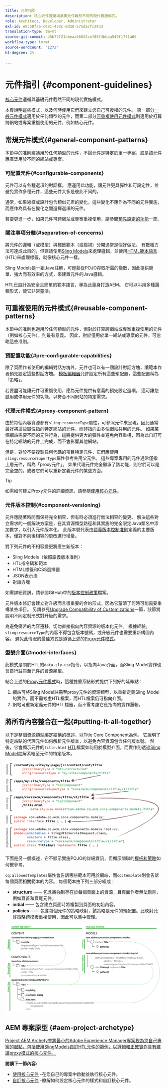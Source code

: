 ```yaml
---
title: 元件指引
description: 核心元件遵循與基礎元件截然不同的現代實施模式。
role: Architect, Developer, Administrator
exl-id: e8c58fa5-c991-433c-8d38-575dacfc3433
translation-type: tm+mt
source-git-commit: b5b77f21cbeaa46622cef85f3bbaa549f17f1a06
workflow-type: tm+mt
source-wordcount: '1272'
ht-degree: 2%

---
```


# 元件指引 {#component-guidelines}

[核心元件](overview.md)遵循與基礎元件截然不同的現代實施模式。

本頁說明這些模式，以及何時使用它們來建立您自己可授權的元件。 第一部分[一般元件模式](#general-component-patterns)適用於任何類型的元件，而第二部分[可重複使用元件模式](#reusable-component-patterns)則適用於打算跨網站或專案重複使用的元件，例如核心元件。

## 常規元件模式{#general-component-patterns}

本節中的准則建議用於任何類型的元件，不論元件是特定於單一專案，或是該元件應廣泛用於不同的網站或專案。

### 可配置元件{#configurable-components}

元件可以有各種選項的對話框。 應運用此功能，讓元件更具彈性和可設定性，並避免實作多種元件，這些元件大多是彼此不同的。

通常，如果線框或設計包含類似元素的變化，這些變化不應作為不同的元件實施，而應作為具有在變化之間選擇選項的元件。

若要更進一步，如果元件可跨網站或專案重複使用，請參閱[預先設定的功能](#pre-configurable-capabilities)一節。

### 關注事項分離{#separation-of-concerns}

將元件的邏輯（或模型）與標籤範本（或檢視）分開通常是個好做法。 有數種方法可達成此目的，但建議使用[Sling Models](https://sling.apache.org/documentation/bundles/models.html)來處理邏輯，並使用[HTML範本語言](https://docs.adobe.com/content/help/zh-Hant/experience-manager-htl/using/overview.html)(HTL)來處理標籤，就像核心元件一樣。

Sling Models是一組Java註解，可輕鬆從POJO存取所需的變數，因此提供簡單、強大而有效率的方式，來建置元件的Java邏輯。

HTL已設計為安全且簡單的範本語言，專為此量身打造AEM。 它可以叫用多種邏輯形式，使它非常靈活。

## 可重複使用的元件模式{#reusable-component-patterns}

本節中的准則也適用於任何類型的元件，但對於打算跨網站或專案重複使用的元件（例如核心元件），則最有意義。 因此，對於僅用於單一網站或專案的元件，可忽略這些准則。

### 預配置功能{#pre-configurable-capabilities}

除了頁面作者使用的編輯對話方塊外，元件也可以有一個設計對話方塊，讓範本作者預先設定這些對話方塊。 [模板編輯器](https://docs.adobe.com/content/help/en/experience-manager-cloud-service/sites/authoring/features/templates.html)允許設定所有這些預配置，這些配置稱為「策略」。

若要盡可能讓元件可重複使用，應為元件提供有意義的預先設定選項。 這可讓您啟用或停用元件的功能，以符合不同網站的特定需求。

### 代理元件模式{#proxy-component-pattern}

由於每個內容資源都有`sling:resourceType`屬性，可參照元件來呈現，因此通常最好將這些屬性指向特定網站的元件，而非指向由多個網站共用的元件。 如果某個網站需要不同的元件行為，這將提供更大的彈性並避免內容重構，因為此自訂可在特定網站的元件上完成，而不會影響其他網站。

但是，對於不要複製任何代碼的項目特定元件，它們應使用`sling:resourceSuperType`屬性參考共用父元件。 這些專案專用的元件通常僅指上層元件，稱為「proxy元件」。 如果代理元件完全繼承了該功能，則它們可以是完全空的，或者它們可以重新定義元件的某些方面。

>[!TIP]
>
>如需如何建立Proxy元件的詳細資訊，請參閱[使用核心元件](/help/get-started/using.md#create-proxy-components)。

### 元件版本控制{#component-versioning}

元件應隨著時間而保持完全相容，但有時必須進行無法相容的變更。 解決這些對立需求的一個解決方案是，在其資源類型路徑和其實施的完全限定Java類名中添加數字，以引入元件版本化。 此版本號代表由[語義版本控制准則](https://semver.org/)定義的主要版本，僅對不向後相容的更改進行增量。

對下列元件的不相容變更將產生新版本：

* Sling Models（依照語義版本准則）
* HTL指令碼和範本
* HTML標籤和CSS選擇器
* JSON表示法
* 對話方塊

如需詳細資訊，請參閱GitHub中的[版本控制政策](https://github.com/adobe/aem-core-wcm-components/wiki/Versioning-Policies)檔案。

元件版本修訂會建立對升級而言很重要的合約形式，因為它釐清了何時可能需要重構某些項目。 另請參見[Upgrade Compatibility of Customizations](customizing.md#upgrade-compatibility-of-customizations)一節，該節將說明不同定制形式對升級的需求。

為避免痛苦的內容遷移，切勿直接指向內容資源的版本化元件。 根據經驗，`sling:resourceType`的內容不得包含版本號碼，或升級元件也需要重新構圖內容。 避免此情況的最佳方式是遵循上述的[Proxy元件模式](#proxy-component-pattern)。

### 型號介面{#model-interfaces}

此模式是關於HTL的`data-sly-use`指令，以指向Java介面，而Sling Model實作也會自行註冊至元件的資源類型。

結合上述的[Proxy元件模式](#proxy-component-pattern)時，這種雙重系結形式提供下列好的延伸點：

1. 網站可將Sling Model註冊至proxy元件的資源類型，以重新定義Sling Model的實作，而不需考慮HTL檔案，而HTL檔案仍可指向介面。
1. 網站可重新定義元件的HTL標籤，而不需考慮它應指向的實作邏輯。

## 將所有內容整合在一起{#putting-it-all-together}

以下是整個資源類型綁定結構的概述，以Title Core Component為例。 它說明了特定站點的代理元件如何解析元件版本，以避免內容資源包含任何版本號。 然後，它會顯示元件的`title.html` [HTL](https://docs.adobe.com/content/help/en/experience-manager-htl/using/overview.html)檔案如何用於模型介面，而實作則透過[Sling Model](https://sling.apache.org/documentation/bundles/models.html)註解系結至元件的特定版本。

![資源綁定概述](/help/assets/chlimage_1-32.png)

下面是另一個概述，它不顯示實施POJO的詳細資訊，但顯示關聯的[模板和策略](https://docs.adobe.com/content/help/en/experience-manager-cloud-service/implementing/components-templates/templates.html)如何被參考。

`cq:allowedTemplates`屬性會告訴哪些範本可用於網站，而`cq:template`則會告訴每個頁面相關範本的內容。 每個範本由下列三部分組成：

* **structure**  —— 包含將強制存在於每個頁面上的資源，且頁面作者無法刪除，例如頁首和頁尾元件。
* **initial**  —— 包含建立頁面時將複製到頁面的初始內容。
* **policies**  —— 包含每個元件的策略映射，該策略是元件的預配置。此映射允許策略跨模板重複使用，因此可以集中管理。

![範本與政策概觀](/help/assets/screen_shot_2018-12-07at093102.png)

## AEM 專案原型 {#aem-project-archetype}

[Project AEM  Archety會將最小的Adobe Experience Manager專案視為您自己專案的起點，包括使用SlingModels自訂HTL元件的範例，以邏輯和正確實作具有建議proxy模式的核心元件。](/help/developing/archetype/overview.md) 

**閱讀下一節內容:**

* [使用核心元件](/help/get-started/using.md) -在您自己的專案中啟動並執行核心元件。
* [自訂核心元件](customizing.md) -瞭解如何設定核心元件的樣式和自訂核心元件。
